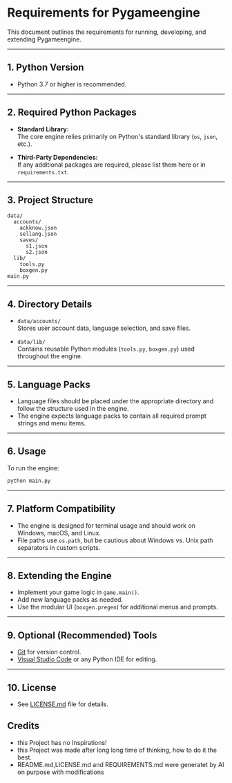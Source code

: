 # Requirements for Pygameengine

This document outlines the requirements for running, developing, and extending Pygameengine.

---

## 1. Python Version

- Python 3.7 or higher is recommended.

---

## 2. Required Python Packages

- **Standard Library:**  
  The core engine relies primarily on Python's standard library (`os`, `json`, etc.).

- **Third-Party Dependencies:**  
  If any additional packages are required, please list them here or in `requirements.txt`.

---

## 3. Project Structure

```
data/
  accounts/
    ackknow.json
    sellang.json
    saves/
      s1.json
      s2.json
  lib/
    tools.py
    boxgen.py
main.py
```

---

## 4. Directory Details

- `data/accounts/`  
  Stores user account data, language selection, and save files.

- `data/lib/`  
  Contains reusable Python modules (`tools.py`, `boxgen.py`) used throughout the engine.

---

## 5. Language Packs

- Language files should be placed under the appropriate directory and follow the structure used in the engine.
- The engine expects language packs to contain all required prompt strings and menu items.

---

## 6. Usage

To run the engine:
```bash
python main.py
```

---

## 7. Platform Compatibility

- The engine is designed for terminal usage and should work on Windows, macOS, and Linux.
- File paths use `os.path`, but be cautious about Windows vs. Unix path separators in custom scripts.

---

## 8. Extending the Engine

- Implement your game logic in `game.main()`.
- Add new language packs as needed.
- Use the modular UI (`boxgen.pregen`) for additional menus and prompts.

---

## 9. Optional (Recommended) Tools

- [Git](https://git-scm.com/) for version control.
- [Visual Studio Code](https://code.visualstudio.com/) or any Python IDE for editing.

---

## 10. License

- See [LICENSE.md](LICENSE.md) file for details.

## Credits

- this Project has no Inspirations!
- this Project was made after long long time of thinking, how to do it the best.
- README.md,LICENSE.md and REQUIREMENTS.md were generatet by AI on purpose with modifications
